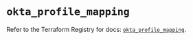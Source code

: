 # `okta_profile_mapping`

Refer to the Terraform Registry for docs: [`okta_profile_mapping`](https://registry.terraform.io/providers/okta/okta/4.14.1/docs/resources/profile_mapping).
